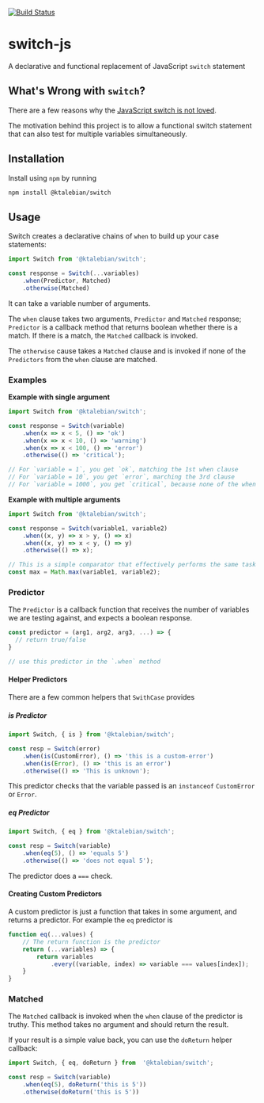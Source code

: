[![Build Status](https://travis-ci.org/ktalebian/switch.svg?branch=master)](https://travis-ci.org/ktalebian/switch)

# switch-js
A declarative and functional replacement of JavaScript `switch` statement

## What's Wrong with `switch`?

There are a few reasons why the [JavaScript switch is not loved](https://bit.ly/305Kxmg). 

The motivation behind this project is to allow a functional switch statement that can also test for multiple variables simultaneously. 

## Installation

Install using `npm` by running

```bash
npm install @ktalebian/switch
```

## Usage 

Switch creates a declarative chains of `when` to build up your case statements:

```javascript
import Switch from '@ktalebian/switch';

const response = Switch(...variables)
    .when(Predictor, Matched)
    .otherwise(Matched)
``` 

It can take a variable number of arguments. 

The `when` clause takes two arguments, `Predictor` and `Matched` response; `Predictor` is a callback method that returns boolean whether there is a match. If there is a match, the `Matched` callback is invoked. 

The `otherwise` cause takes a `Matched` clause and is invoked if none of the `Predictors` from the `when` clause are matched.

### Examples

**Example with single argument**

```javascript
import Switch from '@ktalebian/switch';

const response = Switch(variable)
    .when(x => x < 5, () => 'ok')
    .when(x => x < 10, () => 'warning')
    .when(x => x < 100, () => 'error')
    .otherwise(() => 'critical');

// For `variable = 1`, you get `ok`, matching the 1st when clause
// For `variable = 10`, you get `error`, marching the 3rd clause
// For `variable = 1000`, you get `critical`, because none of the when clauses match, so otherwise clause is used
```

**Example with multiple arguments**

```javascript
import Switch from '@ktalebian/switch';

const response = Switch(variable1, variable2)
    .when((x, y) => x > y, () => x)
    .when((x, y) => x < y, () => y)
    .otherwise(() => x);

// This is a simple comparator that effectively performs the same task as
const max = Math.max(variable1, variable2);
```

### Predictor

The `Predictor` is a callback function that receives the number of variables we are testing against, and expects a boolean response. 

```javascript
const predictor = (arg1, arg2, arg3, ...) => {
  // return true/false
}

// use this predictor in the `.when` method
```

#### Helper Predictors

There are a few common helpers that `SwithCase` provides

##### is Predictor

```javascript
import Switch, { is } from '@ktalebian/switch';

const resp = Switch(error)
    .when(is(CustomError), () => 'this is a custom-error')
    .when(is(Error), () => 'this is an error')
    .otherwise(() => 'This is unknown');
```

This predictor checks that the variable passed is an `instanceof` `CustomError` or `Error`.

##### eq Predictor

```javascript
import Switch, { eq } from '@ktalebian/switch';

const resp = Switch(variable)
    .when(eq(5), () => 'equals 5')
    .otherwise(() => 'does not equal 5');
```

The predictor does a `===` check.

#### Creating Custom Predictors

A custom predictor is just a function that takes in some argument, and returns a predictor. For example the `eq` predictor is

```javascript
function eq(...values) {
    // The return function is the predictor
	return (...variables) => {
		return variables
			.every((variable, index) => variable === values[index]);
	}
}
```

### Matched

The `Matched` callback is invoked when the `when` clause of the predictor is truthy. This method takes no argument and should return the result.

If your result is a simple value back, you can use the `doReturn` helper callback:

```javascript
import Switch, { eq, doReturn } from  '@ktalebian/switch';

const resp = Switch(variable)
    .when(eq(5), doReturn('this is 5'))
    .otherwise(doReturn('this is 5'))
```
